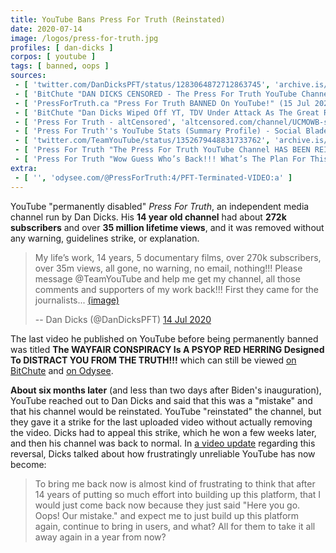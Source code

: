 ```yaml
---
title: YouTube Bans Press For Truth (Reinstated)
date: 2020-07-14
image: /logos/press-for-truth.jpg
profiles: [ dan-dicks ]
corpos: [ youtube ]
tags: [ banned, oops ]
sources:
 - [ 'twitter.com/DanDicksPFT/status/1283064872712863745', 'archive.is/nMKUk' ]
 - [ 'BitChute "DAN DICKS CENSORED - The Press For Truth YouTube Channel Has Been PERMANENTLY DELETED!!!" by Press For Truth (15 Jul 2020)', 'www.bitchute.com/video/oQiBNoHkFCHQ/' ]
 - [ 'PressForTruth.ca "Press For Truth BANNED On YouTube!" (15 Jul 2020)', 'pressfortruth.ca/press-for-truth-banned-on-youtube/' ]
 - [ 'BitChute "Dan Dicks Wiped Off YT, TDV Under Attack As The Great Reset Goes Into Hyperdrive" by Dollar_Vigilante (16 Jul 2020)', 'www.bitchute.com/video/1Xf2OqMTj2Mg/' ]
 - [ 'Press For Truth - altCensored', 'altcensored.com/channel/UCMOWB-s0Kek9o9sS8xA_kZQ' ]
 - [ 'Press For Truth''s YouTube Stats (Summary Profile) - Social Blade Stats', 'socialblade.com/youtube/channel/UCMOWB-s0Kek9o9sS8xA_kZQ' ]
 - [ 'twitter.com/TeamYouTube/status/1352679448831733762', 'archive.is/gb2Ay' ]
 - [ 'Press For Truth "The Press For Truth YouTube Channel HAS BEEN REINSTATED…SORT OF" on BitChute (22 Jan 2021)', 'www.bitchute.com/video/UTedM6e2t3ht/' ]
 - [ 'Press For Truth "Wow Guess Who’s Back!!! What’s The Plan For This Channel?…" on BitChute (9 Feb 2021)', 'www.bitchute.com/video/Fc7IWyW3veQ/' ]
extra:
 - [ '', 'odysee.com/@PressForTruth:4/PFT-Terminated-VIDEO:a' ]
---
```


YouTube "permanently disabled" _Press For Truth_, an independent
media channel run by Dan Dicks. His **14 year old channel** had about **272k
subscribers** and over **35 million lifetime views**, and it was removed
without any warning, guidelines strike, or explanation.

> My life’s work, 14 years, 5 documentary films, over 270k subscribers, over
> 35m views, all gone, no warning, no email, nothing!!! Please message
> @TeamYouTube and help me get my channel, all those comments and supporters of
> my work back!!! First they came for the journalists...
> [(image)](channel-screenshot.jpg)
>
> -- Dan Dicks (@DanDicksPFT) [14 Jul 2020](http://archive.is/nMKUk)

The last video he published on YouTube before being permanently banned was
titled **The WAYFAIR CONSPIRACY Is A PSYOP RED HERRING Designed To DISTRACT YOU
FROM THE TRUTH!!!** which can still be viewed [on
BitChute](https://www.bitchute.com/video/93VJREXyewE/) and [on
Odysee](https://odysee.com/@PressForTruth:4/the-wayfair-conspiracy-is-a-psyop-red:8).

**About six months later** (and less than two days after Biden's inauguration),
YouTube reached out to Dan Dicks and said that this was a "mistake" and that
his channel would be reinstated. YouTube "reinstated" the channel, but they
gave it a strike for the last uploaded video without actually removing the
video. Dicks had to appeal this strike, which he won a few weeks later, and
then his channel was back to normal. In [a video
update](https://www.bitchute.com/video/Fc7IWyW3veQ/) regarding this reversal,
Dicks talked about how frustratingly unreliable YouTube has now become:

> To bring me back now is almost kind of frustrating to think that after 14
> years of putting so much effort into building up this platform, that I would
> just come back now because they just said "Here you go. Oops! Our mistake."
> and expect me to just build up this platform again, continue to bring in
> users, and what? All for them to take it all away again in a year from now?
